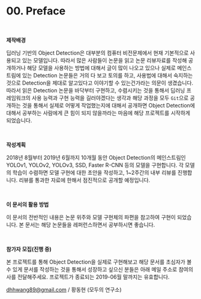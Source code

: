 # 00. Preface

​    

**제작배경**

딥러닝 기반의 Object Detection은 대부분의 컴퓨터 비전문제에서 현재 기본적으로 사용되고 있는 모델입니다. 따라서 많은 사람들이 논문을 읽고 논문 리뷰자료를 작성해 공개하거나 해당 모델을 사용하는 방법에 대해서 글이 많이 나오고 있으나 실제로 메인스트림에 있는 Detection 논문들은 거의 다 보고 토의를 하고, 사용법에 대해서 숙지하는 것으로 Detection을 제대로 알고있다고 이야기할 수 있는건가라는 의문이 생겼습니다. 따라서 읽은 Detection 논문을 바닥부터 구현하고, 수렴시키는 것을 통해서 딥러닝 프레임워크의 사용 능력과 구현 능력을 길러야겠다는 생각과 해당 과정을 모두 `Git`으로 공개하는 것을 통해서 실제로 어떻게 작업했는지에 대해서 공개하면 Object Detection에 대해서 공부하는 사람에게 큰 힘이 되지 않을까라는 마음에 해당 프로젝트를 시작하게 되었습니다.

​    

**작성계획**

2018년 8월부터 2019년 6월까지 10개월 동안 Object Detection의 메인스트림인 YOLOv1, YOLOv2, YOLOv3, SSD, Faster R-CNN 등의 모델을 구현합니다. 각 모델의 학습이 수렴하면 모델 구현에 대한 초안을 작성하고, 1~2주간의 내부 리뷰를 진행합니다. 리뷰를 통과한 자료에 한해서 점진적으로 공개할 예정입니다. 

​    

**이 문서의 활용 방법**

이 문서의 전반적인 내용은 논문 위주와 모델 구현체의 파편을 참고하여 구현이 되었습니다. 본 문서는 해당 논문들을 레퍼런스하면서 공부하시면 좋습니다.

​    

**참가자 모집(진행 중)**

본 프로젝트를 통해 Object Detection을 실제로 구현해보고 해당 문서를 초심자가 볼 수 있게 문서를 작성하는 것을 통해서 성장하고 싶으신 분들은 아래 메일 주소로 참여의사를 전달해주세요. 프로젝트가 종료되는 2019-06월 말까지는 유효합니다.



dhhwang89@gmail.com / 황동현 (모두의 연구소)
